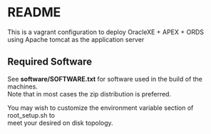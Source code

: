 README
=======

This is a vagrant configuration to deploy OracleXE + APEX + ORDS  
using Apache tomcat as the application server  

## Required Software

See **software/SOFTWARE.txt** for software used in the build of the machines.  
Note that in most cases the zip distribution is preferred.  

You may wish to customize the environment variable section of root_setup.sh to  
meet your desired on disk topology.